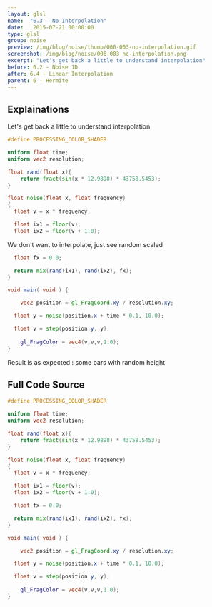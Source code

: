 ```yaml
---
layout: glsl
name:  "6.3 - No Interpolation"
date:   2015-07-21 00:00:00
type: glsl
group: noise
preview: /img/blog/noise/thumb/006-003-no-interpolation.gif
screenshot: /img/blog/noise/006-003-no-interpolation.png
excerpt: "Let's get back a little to understand interpolation"
before: 6.2 - Noise 1D
after: 6.4 - Linear Interpolation
parent: 6 - Hermite
---
```

## Explainations

Let's get back a little to understand interpolation

``` glsl
#define PROCESSING_COLOR_SHADER

uniform float time;
uniform vec2 resolution;

float rand(float x){
    return fract(sin(x * 12.9898) * 43758.5453);
}

float noise(float x, float frequency)
{
  float v = x * frequency;

  float ix1 = floor(v);
  float ix2 = floor(v + 1.0);

```

We don't want to interpolate, just see random scaled 

``` glsl
  float fx = 0.0;

  return mix(rand(ix1), rand(ix2), fx);
}

void main( void ) {

	vec2 position = gl_FragCoord.xy / resolution.xy;

  float y = noise(position.x + time * 0.1, 10.0);

  float v = step(position.y, y);
  
	gl_FragColor = vec4(v,v,v,1.0);
}

```

Result is as expected : some bars with random height

## Full Code Source

``` glsl
#define PROCESSING_COLOR_SHADER

uniform float time;
uniform vec2 resolution;

float rand(float x){
    return fract(sin(x * 12.9898) * 43758.5453);
}

float noise(float x, float frequency)
{
  float v = x * frequency;

  float ix1 = floor(v);
  float ix2 = floor(v + 1.0);

  float fx = 0.0;

  return mix(rand(ix1), rand(ix2), fx);
}

void main( void ) {

	vec2 position = gl_FragCoord.xy / resolution.xy;

  float y = noise(position.x + time * 0.1, 10.0);

  float v = step(position.y, y);
  
	gl_FragColor = vec4(v,v,v,1.0);
}

```